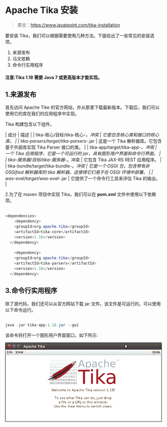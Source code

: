 # Apache Tika 安装

> 原文：<https://www.javatpoint.com/tika-installation>

要安装 Tika，我们可以根据需要使用几种方法。下面给出了一些常见的安装选项。

1.  来源发布
2.  马文依赖
3.  命令行实用程序

#### 注意:Tika 1.18 需要 Java 7 或更高版本才能实现。

## 1.来源发布

首先访问 Apache Tike 的官方网站，并从那里下载最新版本。下载后，我们可以使用它的库在我们的应用程序中实现。

Tika 构建包含以下组件。

| 成分 | 描述 |
| tika-核心/目标/tika-核心-*。冲突 | 它是包含核心类和接口的核心库。 |
| tika-parsers/target/tika-parsers-*.jar | 这是一个 Tika 解析器库。它包含基于外部库实现 Tika Parser 接口的类。 |
| tika-app/target/tika-app-*。冲突 | 一个 Tika 应用程序，它是一个可运行的 jar，具有图形用户界面和命令行界面。 |
| tika-服务器/目标/tika-服务器-*。冲突 | 它包含 Tika JAX-RS REST 应用程序。 |
| tika-bundle/target/tika-bundle-*。冲突 | 它是一个 OSGI 包，包含带有非 OSGified 解析器库的 tika 解析器。这使得它们易于在 OSGI 环境中部署。 |
| was-eval/target/was-eval-*.jar | 它提供了一个命令行工具来评估 Tika 的输出。 |

2.为了在 maven 项目中实现 Tika，我们可以在 **pom.xml** 文件中使用以下依赖项。

```java

<dependencies>
  	<dependency>
    <groupId>org.apache.tika</groupId>
    <artifactId>tika-core</artifactId>
    <version>1.18</version>
  </dependency>

	<dependency>
    <groupId>org.apache.tika</groupId>
    <artifactId>tika-parsers</artifactId>
    <version>1.18</version>
  </dependency>

```

## 3.命令行实用程序

除了源代码，我们还可以从官方网站下载 jar 文件。该文件是可运行的，可以使用以下命令运行。

```java

java -jar tika-app-1.18.jar --gui

```

该命令将打开一个图形用户界面窗口，如下所示:

![Tika Installation](img/28f36c48eab960eaa9fd3151594faefc.png)